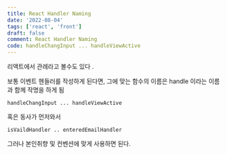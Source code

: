 ```yaml
---
title: React Handler Naming
date: '2022-08-04'
tags: ['react', 'front']
draft: false
comment: React Handler Naming
code: handleChangInput ... handleViewActive
---
```


리액트에서 관례라고 볼수도 있다 .

보통 이벤트 헨들러를 작성하게 된다면,
그에 맞는 함수의 이름은 handle 이라는 이름과 함께 작명을 하게 됨

```tsx
handleChangInput ... handleViewActive
```

혹은 동사가 먼저와서

```tsx
isVaildHandler .. enteredEmailHandler
```

그러나 본인취향 및 컨벤션에 맞게 사용하면 된다.
